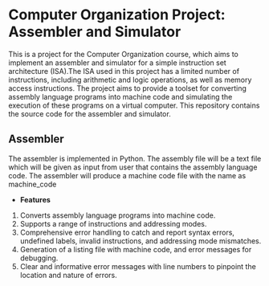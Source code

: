 # Computer Organization Project: Assembler and Simulator
This is a project for the Computer Organization course, which aims to implement an assembler and simulator for a simple instruction set architecture (ISA).The ISA used in this project has a limited number of instructions, including arithmetic and logic operations, as well as memory access instructions.
The project aims to provide a toolset for converting assembly language programs into machine code and simulating the execution of these programs on a virtual computer.
This repository contains the source code for the assembler and simulator. 

## Assembler
The assembler is implemented in Python. The assembly file will be a text file which will be given as input from user that contains the assembly language code. The assembler will produce a machine code file with the name as machine_code
- **Features**
1. Converts assembly language programs into machine code.
2. Supports a range of instructions and addressing modes.
3. Comprehensive error handling to catch and report syntax errors, undefined labels, invalid instructions, and addressing mode mismatches.
4. Generation of a listing file with machine code, and error messages for debugging.
5. Clear and informative error messages with line numbers to pinpoint the location and nature of errors.

